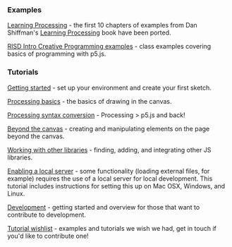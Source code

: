 ### Examples

[Learning Processing](https://github.com/lmccart/p5.js/tree/master/examples/learningprocessing) - the first 10 chapters of examples from Dan Shiffman's [Learning Processing](http://www.learningprocessing.com/examples/) book have been ported.

[RISD Intro Creative Programming examples](http://risd-creative-programming.github.io/fa13-introtocreativeprogramming/examples.html) - class examples covering basics of programming with p5.js.


### Tutorials

[Getting started](https://github.com/lmccart/p5.js/wiki/Getting-Started) - set up your environment and create your first sketch.

[Processing basics](https://github.com/lmccart/p5.js/wiki/Processing-Basics) - the basics of drawing in the canvas.

[Processing syntax conversion](https://github.com/lmccart/p5.js/wiki/Processing-syntax-conversion) - Processing > p5.js and back!

[Beyond the canvas](https://github.com/lmccart/p5.js/wiki/DOM-Extensions) - creating and manipulating elements on the page beyond the canvas.

[Working with other libraries](https://github.com/lmccart/p5.js/wiki/Integrating-other-libraries) - finding, adding, and integrating other JS libraries.

[Enabling a local server](https://github.com/lmccart/p5.js/wiki/Local-server) - some functionality (loading external files, for example) requires the use of a local server for local development. This tutorial includes instructions for setting this up on Mac OSX, Windows, and Linux.

[Development](https://github.com/lmccart/p5.js/wiki/Development) - getting started and overview for those that want to contribute to development.

[Tutorial wishlist](https://github.com/lmccart/p5.js/wiki/Example-Wishlist) - examples and tutorials we wish we had, get in touch if you'd like to contribute one!